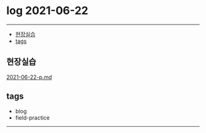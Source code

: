 # log 2021-06-22

--------------------------

- [현장실습](#현장실습)
- [tags](#tags)


## 현장실습

[2021-06-22-p.md](./2021-06-22-p.md)


## tags
- blog
- field-practice

--------------------------

